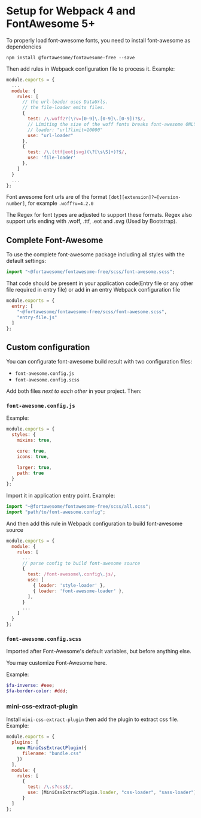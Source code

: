 # Setup for Webpack 4 and FontAwesome 5+

To properly load font-awesome fonts, you need to install font-awesome as dependencies

```console
npm install @fortawesome/fontawesome-free --save
```

Then add rules in Webpack configuration file to process it. Example:

```javascript
module.exports = {
  ...
  module: {
    rules: [
      // the url-loader uses DataUrls.
      // the file-loader emits files.
      {
        test: /\.woff2?(\?v=[0-9]\.[0-9]\.[0-9])?$/,
        // Limiting the size of the woff fonts breaks font-awesome ONLY for the extract text plugin
        // loader: "url?limit=10000"
        use: "url-loader"
      },
      {
        test: /\.(ttf|eot|svg)(\?[\s\S]+)?$/,
        use: 'file-loader'
      },
    ]
  }
  ...
};
```

Font awesome font urls are of the format `[dot][extension]?=[version-number]`, for example `.woff?v=4.2.0`

The Regex for font types are adjusted to support these formats. Regex also support urls ending with .woff, .ttf, .eot and .svg (Used by Bootstrap).

## Complete Font-Awesome

To use the complete font-awesome package including all styles with the default settings:

```javascript
import "~@fortawesome/fontawesome-free/scss/font-awesome.scss";
```

That code should be present in your application code(Entry file or any other file required in entry file) or add in an entry Webpack configuration file

```javascript
module.exports = {
  entry: [
    "~@fortawesome/fontawesome-free/scss/font-awesome.scss",
    "entry-file.js"
  ]
};
```

## Custom configuration

You can configurate font-awesome build result with two configuration files:

- `font-awesome.config.js`
- `font-awesome.config.scss`

Add both files _next to each other_ in your project. Then:

### `font-awesome.config.js`

Example:

```javascript
module.exports = {
  styles: {
    mixins: true,

    core: true,
    icons: true,

    larger: true,
    path: true
  }
};
```

Import it in application entry point. Example:

```javascript
import "~@fortawesome/fontawesome-free/scss/all.scss";
import "path/to/font-awesome.config";
```

And then add this rule in Webpack configuration to build font-awesome source

```javascript
module.exports = {
  module: {
    rules: [
      ...
      // parse config to build font-awesome source
      {
        test: /font-awesome\.config\.js/,
        use: [
          { loader: 'style-loader' },
          { loader: 'font-awesome-loader' },
        ],
      }
      ...
    ]
  }
};
```

### `font-awesome.config.scss`

Imported after Font-Awesome's default variables, but before anything else.

You may customize Font-Awesome here.

Example:

```scss
$fa-inverse: #eee;
$fa-border-color: #ddd;
```

### mini-css-extract-plugin

Install `mini-css-extract-plugin` then add the plugin to extract css file. Example:

```javascript
module.exports = {
  plugins: [
    new MiniCssExtractPlugin({
      filename: "bundle.css"
    })
  ],
  module: {
    rules: [
      {
        test: /\.s?css$/,
        use: [MiniCssExtractPlugin.loader, "css-loader", "sass-loader"]
      }
  ]
};
```
